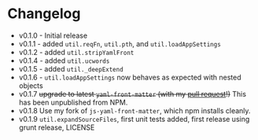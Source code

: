 Changelog
=========

- v0.1.0 - Initial release
- v0.1.1 - added `util.reqFn`, `util.pth`, and `util.loadAppSettings`
- v0.1.2 - added `util.stripYamlFront`
- v0.1.4 - added `util.ucwords`
- v0.1.5 - added `util._deepExtend`
- v0.1.6 - `util.loadAppSettings` now behaves as expected with nested objects
- v0.1.7 ~~upgrade to latest `yaml-front-matter` (with my [pull request](https://github.com/dworthen/js-yaml-front-matter/pull/1)!)~~ This has been unpublished from NPM.
- v0.1.8 Use my fork of `js-yaml-front-matter`, which npm installs cleanly.
- v0.1.9 `util.expandSourceFiles`, first unit tests added, first release using grunt release, LICENSE
